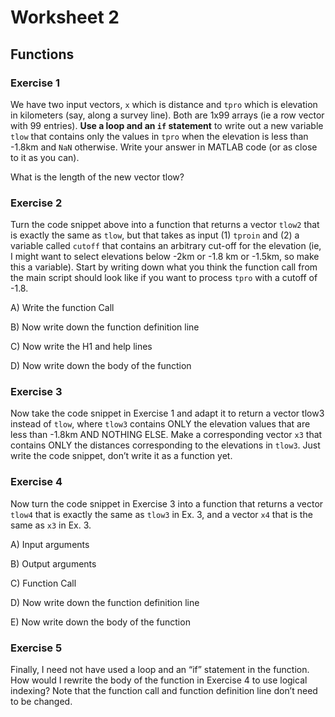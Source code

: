 # Worksheet 2

## Functions

### Exercise 1

We have two input vectors, ```x``` which is distance and ```tpro```
which is elevation in kilometers (say, along a survey line). Both are
1x99 arrays (ie a row vector with 99 entries). **Use
a loop and an ```if``` statement** to write out a
new variable ```tlow``` that contains only the values in ```tpro``` when the
elevation is less than -1.8km and ```NaN``` otherwise. Write your answer in
MATLAB code (or as close to it as you can).

What is the length of the new vector tlow?

### Exercise 2

Turn the code snippet above into a function that returns
a vector ```tlow2``` that is exactly the same as ```tlow```, but that takes as input
(1) ```tproin``` and (2) a variable called ```cutoff``` that contains an arbitrary
cut-off for the elevation (ie, I might want to select elevations below
-2km or -1.8 km or -1.5km, so make this a variable). Start by writing
down what you think the function call from the main script should look
like if you want to process ```tpro``` with a cutoff of -1.8.

A) Write the function Call

B) Now write down the function definition line

C) Now write the H1 and help lines

D) Now write down the body of the function

### Exercise 3

Now take the code snippet in Exercise 1 and adapt it to
return a vector tlow3 instead of ```tlow```, where ```tlow3``` contains ONLY the
elevation values that are less than -1.8km AND NOTHING ELSE. Make a
corresponding vector ```x3``` that contains ONLY the distances corresponding
to the elevations in ```tlow3```. Just write the code snippet, don’t write it
as a function yet.

### Exercise 4

Now turn the code snippet in Exercise 3 into a function
that returns a vector ```tlow4``` that is exactly the same as ```tlow3``` in Ex. 3,
and a vector ```x4``` that is the same as ```x3``` in Ex. 3.

A) Input arguments

B) Output arguments

C) Function Call

D) Now write down the function definition line

E) Now write down the body of the function

### Exercise 5

Finally, I need not have used a loop and an “if”
statement in the function. How would I rewrite the body of the function
in Exercise 4 to use logical indexing? Note that the function call and
function definition line don’t need to be changed.
